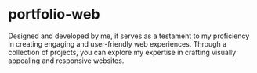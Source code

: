 # portfolio-web
Designed and developed by me, it serves as a testament to my proficiency in creating engaging and user-friendly web experiences. Through a collection of projects, you can explore my expertise in crafting visually appealing and responsive websites.
